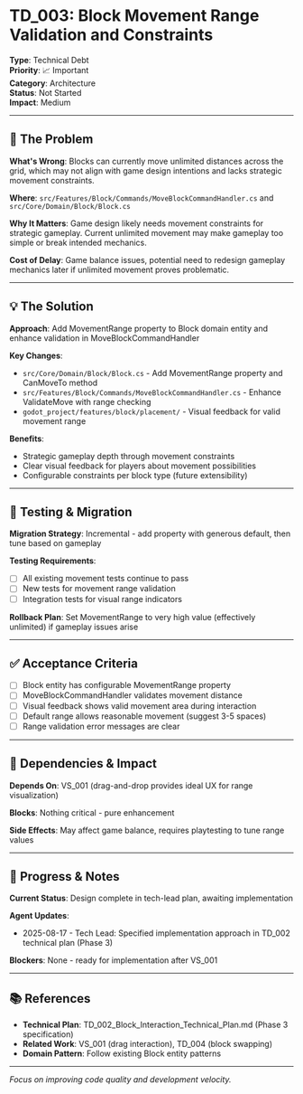 # TD_003: Block Movement Range Validation and Constraints

**Type**: Technical Debt  
**Priority**: 📈 Important  
**Category**: Architecture  
**Status**: Not Started  
**Impact**: Medium

---

## 🔧 The Problem
**What's Wrong**: Blocks can currently move unlimited distances across the grid, which may not align with game design intentions and lacks strategic movement constraints.

**Where**: `src/Features/Block/Commands/MoveBlockCommandHandler.cs` and `src/Core/Domain/Block/Block.cs`

**Why It Matters**: Game design likely needs movement constraints for strategic gameplay. Current unlimited movement may make gameplay too simple or break intended mechanics.

**Cost of Delay**: Game balance issues, potential need to redesign gameplay mechanics later if unlimited movement proves problematic.

---

## 💡 The Solution
**Approach**: Add MovementRange property to Block domain entity and enhance validation in MoveBlockCommandHandler

**Key Changes**:
- `src/Core/Domain/Block/Block.cs` - Add MovementRange property and CanMoveTo method
- `src/Features/Block/Commands/MoveBlockCommandHandler.cs` - Enhance ValidateMove with range checking
- `godot_project/features/block/placement/` - Visual feedback for valid movement range

**Benefits**: 
- Strategic gameplay depth through movement constraints
- Clear visual feedback for players about movement possibilities
- Configurable constraints per block type (future extensibility)

---

## 🧪 Testing & Migration
**Migration Strategy**: Incremental - add property with generous default, then tune based on gameplay

**Testing Requirements**:
- [ ] All existing movement tests continue to pass
- [ ] New tests for movement range validation
- [ ] Integration tests for visual range indicators

**Rollback Plan**: Set MovementRange to very high value (effectively unlimited) if gameplay issues arise

---

## ✅ Acceptance Criteria
- [ ] Block entity has configurable MovementRange property
- [ ] MoveBlockCommandHandler validates movement distance
- [ ] Visual feedback shows valid movement area during interaction
- [ ] Default range allows reasonable movement (suggest 3-5 spaces)
- [ ] Range validation error messages are clear

---

## 🔄 Dependencies & Impact
**Depends On**: VS_001 (drag-and-drop provides ideal UX for range visualization)

**Blocks**: Nothing critical - pure enhancement

**Side Effects**: May affect game balance, requires playtesting to tune range values

---

## 📝 Progress & Notes

**Current Status**: Design complete in tech-lead plan, awaiting implementation

**Agent Updates**:
- 2025-08-17 - Tech Lead: Specified implementation approach in TD_002 technical plan (Phase 3)

**Blockers**: None - ready for implementation after VS_001

---

## 📚 References
- **Technical Plan**: TD_002_Block_Interaction_Technical_Plan.md (Phase 3 specification)
- **Related Work**: VS_001 (drag interaction), TD_004 (block swapping)
- **Domain Pattern**: Follow existing Block entity patterns

---

*Focus on improving code quality and development velocity.*